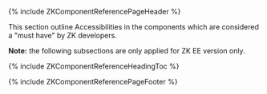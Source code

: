 {% include ZKComponentReferencePageHeader %}

This section outline Accessibilities in the components which are
considered a "must have" by ZK developers.

**Note:** the following subsections are only applied for ZK EE version
only.

{% include ZKComponentReferenceHeadingToc %}

{% include ZKComponentReferencePageFooter %}
